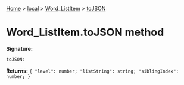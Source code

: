 [Home](./index) &gt; [local](local.md) &gt; [Word\_ListItem](local.word_listitem.md) &gt; [toJSON](local.word_listitem.tojson.md)

# Word\_ListItem.toJSON method


**Signature:**
```javascript
toJSON:
```
**Returns:** `{
            "level": number;
            "listString": string;
            "siblingIndex": number;
        }`

